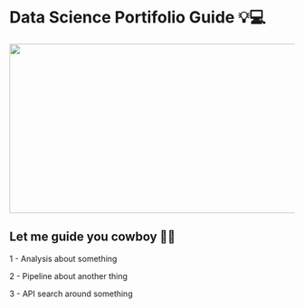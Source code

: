 # Data Science Portifolio Guide :bulb::computer: 
<p>
  <img width="600" height="300" src="https://github.com/BrenoJesusFernandes/data-science-portifolio/blob/main/img/6fd7fc.jpg"> </br>
</p>

## Let me guide you cowboy 🤠🤖

1 - Analysis about something

2 - Pipeline about another thing

3 - API search around something
